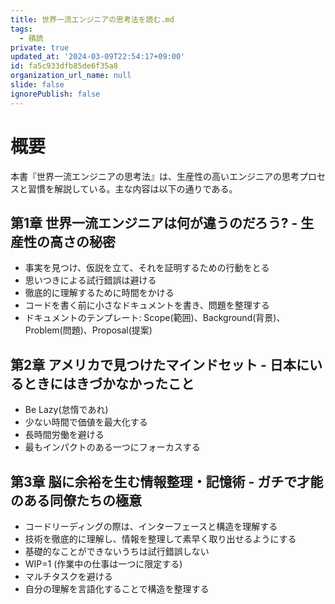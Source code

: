 ```yaml
---
title: 世界一流エンジニアの思考法を読む.md
tags:
  - 積読
private: true
updated_at: '2024-03-09T22:54:17+09:00'
id: fa5c933dfb85de6f35a8
organization_url_name: null
slide: false
ignorePublish: false
---
```


# 概要

本書『世界一流エンジニアの思考法』は、生産性の高いエンジニアの思考プロセスと習慣を解説している。主な内容は以下の通りである。

## 第1章 世界一流エンジニアは何が違うのだろう? - 生産性の高さの秘密

- 事実を見つけ、仮説を立て、それを証明するための行動をとる
- 思いつきによる試行錯誤は避ける
- 徹底的に理解するために時間をかける
- コードを書く前に小さなドキュメントを書き、問題を整理する
- ドキュメントのテンプレート: Scope(範囲)、Background(背景)、Problem(問題)、Proposal(提案)

## 第2章 アメリカで見つけたマインドセット - 日本にいるときにはきづかなかったこと

- Be Lazy(怠惰であれ)
- 少ない時間で価値を最大化する
- 長時間労働を避ける
- 最もインパクトのある一つにフォーカスする

## 第3章 脳に余裕を生む情報整理・記憶術 - ガチで才能のある同僚たちの極意

- コードリーディングの際は、インターフェースと構造を理解する
- 技術を徹底的に理解し、情報を整理して素早く取り出せるようにする
- 基礎的なことができないうちは試行錯誤しない
- WIP=1 (作業中の仕事は一つに限定する)
- マルチタスクを避ける
- 自分の理解を言語化することで構造を整理する
